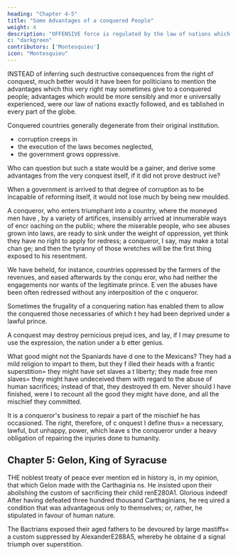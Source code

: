 ```yaml
---
heading: "Chapter 4-5"
title: "Some Advantages of a conquered People"
weight: 4
description: "OFFENSIVE force is regulated by the law of nations which is the political law of each country relative to other countries"
c: "darkgreen"
contributors: ['Montesquieu']
icon: "Montesquieu"
---
```




INSTEAD of inferring such destructive consequences from the right of conquest, much better would it have been for politicians to mention the advantages which this very right may sometimes give to a conquered people; advantages which would be more sensibly and mor e universally experienced, were our law of nations exactly followed, and es tablished in every part of the globe.

Conquered countries generally degenerate from their original institution. 
- corruption creeps in
- the execution of the laws becomes neglected, 
- the government grows oppressive. 

Who can question but such a state would be a gainer, and derive  some advantages from the very conquest itself, if it did not prove destruct ive? 

When a government is arrived to that degree of corruption as to be incapable of reforming itself, it would not lose much by being new moulded. 

A conqueror, who enters triumphant into a country, where the moneyed men have , by a variety of artifices, insensibly arrived at innumerable ways of encr oaching on the public; where the miserable people, who see abuses grown into laws, are ready to sink under the weight of oppression, yet think they have no right to apply for redress; a conqueror, I say, may make a total chan ge; and then the tyranny of those wretches will be the first thing exposed  to his resentment.

We have beheld, for instance, countries  oppressed by the farmers of the revenues, and eased afterwards by the conqu eror, who had neither the engagements nor wants of the legitimate prince. E ven the abuses have been often redressed without any interposition of the c onqueror.

Sometimes the frugality of a conquering  nation has enabled them to allow the conquered those necessaries of which t hey had been deprived under a lawful prince.

A conquest may destroy pernicious prejud ices, and lay, if I may presume to use the expression, the nation under a b etter genius.

What good might not the Spaniards have d one to the Mexicans? They had a mild religion to impart to them, but they f illed their heads with a frantic superstition= they might have set slaves a t liberty; they made free men slaves= they might have undeceived them with  regard to the abuse of human sacrifices; instead of that, they destroyed th em. Never should I have finished, were I to recount all the good they might have done, and all the mischief they committed.

It is a conqueror's business to repair a part of the mischief he has occasioned. The right, therefore, of c onquest I define thus= a necessary, lawful, but unhappy, power, which leave s the conqueror under a heavy obligation of repairing the injuries done to  humanity.



## Chapter 5: Gelon, King of Syracuse

THE noblest treaty of peace ever mention ed in history is, in my opinion, that which Gelon made with the Carthaginia ns. He insisted upon their abolishing the custom of sacrificing their child renE280A1. Glorious indeed! After having defeated three hundred thousand Carthaginians, he req uired a condition that was advantageous only to themselves; or, rather, he  stipulated in favour of human nature.

The Bactrians exposed their aged fathers to be devoured by large mastiffs= a custom suppressed by AlexanderE288A5, whereby he obtaine d a signal triumph over superstition.
